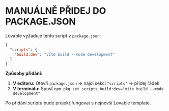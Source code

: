 # MANUÁLNĚ PŘIDEJ DO PACKAGE.JSON

Lovable vyžaduje tento script v `package.json`:

```json
{
  "scripts": {
    "build:dev": "vite build --mode development"
  }
}
```

**Způsoby přidání:**

1. **V editoru:** Otevři `package.json` → najdi sekci `"scripts"` → přidej řádek
2. **V terminálu:** Spusť `npm pkg set scripts.build:dev="vite build --mode development"`

Po přidání scriptu bude projekt fungovat s nejnovší Lovable template.